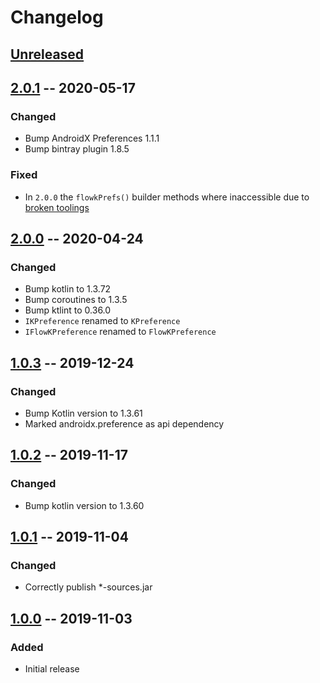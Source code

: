 # Changelog

## [Unreleased]

## [2.0.1] -- 2020-05-17

### Changed

* Bump AndroidX Preferences 1.1.1
* Bump bintray plugin 1.8.5

### Fixed

* In `2.0.0` the `flowkPrefs()` builder methods where inaccessible due to [broken toolings](https://github.com/sphrak/Flowkprefs/issues/5)

## [2.0.0] -- 2020-04-24

### Changed

* Bump kotlin to 1.3.72
* Bump coroutines to 1.3.5
* Bump ktlint to 0.36.0
* `IKPreference` renamed to `KPreference`
* `IFlowKPreference` renamed to `FlowKPreference`

## [1.0.3] -- 2019-12-24

### Changed

* Bump Kotlin version to 1.3.61
* Marked androidx.preference as api dependency

## [1.0.2] -- 2019-11-17

### Changed

* Bump kotlin version to 1.3.60

## [1.0.1] -- 2019-11-04

### Changed

* Correctly publish *-sources.jar

## [1.0.0] -- 2019-11-03

### Added

* Initial release

[Unreleased]: https://github.com/sphrak/Flowkprefs/compare/2.0.1...HEAD
[2.0.1]: https://github.com/sphrak/Flowkprefs/compare/2.0.0...2.0.1
[2.0.0]: https://github.com/sphrak/Flowkprefs/compare/1.0.3...2.0.0
[1.0.3]: https://github.com/sphrak/Flowkprefs/compare/1.0.2...1.0.3
[1.0.2]: https://github.com/sphrak/Flowkprefs/compare/1.0.1...1.0.2
[1.0.1]: https://github.com/sphrak/Flowkprefs/compare/1.0.0...1.0.1
[1.0.0]: https://github.com/sphrak/Flowkprefs/releases/tag/1.0.0